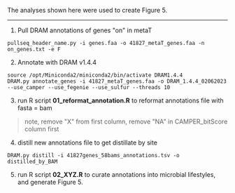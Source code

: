 
The analyses shown here were used to create Figure 5.

---
1. Pull DRAM annotations of genes "on" in metaT

```
pullseq_header_name.py -i genes.faa -o 41827_metaT_genes.faa -n on_genes.txt -e F
```

2. Annotate with DRAM v1.4.4
```
source /opt/Miniconda2/miniconda2/bin/activate DRAM1.4.4
DRAM.py annotate_genes -i 41827_metaT_genes.faa -o DRAM_1.4.4_02062023 --use_camper --use_fegenie --use_sulfur --threads 10
```

3. run R script **01_reformat_annotation.R** to reformat annotations file with fasta = bam
> note, remove "X" from first column, remove "NA" in CAMPER_bitScore column first

4. distill new annotations file to get distillate by site
```
DRAM.py distill -i 41827genes_58bams_annotations.tsv -o distilled_by_BAM
```

5. run R script **02_XYZ.R** to curate annotations into microbial lifestyles, and generate Figure 5.

